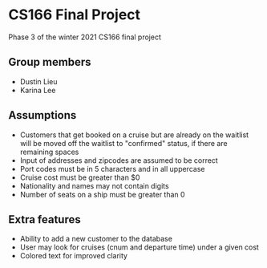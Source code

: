 # CS166 Final Project
Phase 3 of the winter 2021 CS166 final project

## Group members
* Dustin Lieu
* Karina Lee

## Assumptions
* Customers that get booked on a cruise but are already on the waitlist will be moved off the waitlist to "confirmed" status, if there are remaining spaces
* Input of addresses and zipcodes are assumed to be correct
* Port codes must be in 5 characters and in all uppercase
* Cruise cost must be greater than $0
* Nationality and names may not contain digits
* Number of seats on a ship must be greater than 0


## Extra features
* Ability to add a new customer to the database
* User may look for cruises (cnum and departure time) under a given cost
* Colored text for improved clarity
